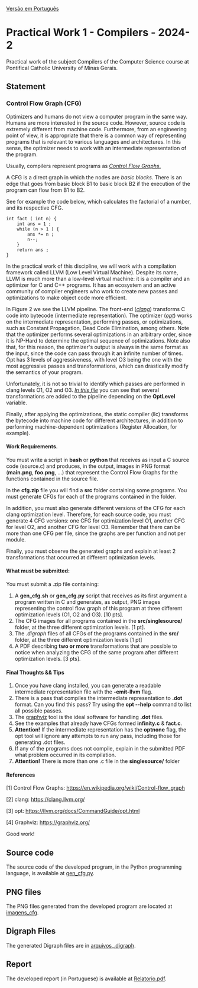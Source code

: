 [Versão em Português](README.md)

# Practical Work 1 - Compilers - 2024-2

Practical work of the subject Compilers of the Computer Science course at Pontifical Catholic University of Minas Gerais.

## Statement

### **Control Flow Graph (CFG)**

Optimizers and humans do not view a computer program in the same way. Humans are more interested in the source code. However, source code is extremely different
from machine code. Furthermore, from an engineering point of view, it is appropriate that there is a common way of representing programs that is relevant to various languages and architectures.
In this sense, the optimizer needs to work with an intermediate representation of the program.

Usually, compilers represent programs as [_Control Flow Graphs_.](https://en.wikipedia.org/wiki/Control-flow_graph)

A CFG is a direct graph in which the nodes are _basic blocks_. There is an edge that goes from basic block B1 to basic block B2 if the execution of the program can flow from B1 to B2.

See for example the code below, which calculates the factorial of a number, and its respective CFG.

```
int fact ( int n) {
    int ans = 1 ;
    while (n > 1 ) {
        ans *= n ;
        n--;
    }
    return ans ;
}
```

In the practical work of this discipline, we will work with a compilation framework called LLVM (Low Level Virtual Machine). Despite its name, LLVM is much more than a low-level virtual machine: it is a compiler and an optimizer for C and C++ programs. It has an ecosystem and an active community of compiler engineers who work to create new passes and optimizations to make object code more efficient.

In Figure 2 we see the LLVM pipeline. The front-end ([_clang_](https://clang.llvm.org/)) transforms C code into bytecode (intermediate representation). The optimizer ([_opt_](https://llvm.org/docs/CommandGuide/opt.html)) works on the intermediate representation, performing passes, or optimizations, such as Constant Propagation, Dead Code Elimination, among others. Note that the optimizer performs several optimizations in an arbitrary order, since it is NP-Hard to determine the optimal sequence of optimizations. Note also that, for this reason, the optimizer's output is always in the same format as the input, since the code can pass through it an infinite number of times. Opt has 3 levels of aggressiveness, with level O3 being the one with the most aggressive passes and transformations, which can drastically modify the semantics of your program.

Unfortunately, it is not so trivial to identify which passes are performed in clang levels O1, O2 and O3. [_In this file_](https://github.com/llvm-mirror/llvm/blob/master/lib/Transforms/IPO/PassManagerBuilder.cpp) you can see that several transformations are added to the pipeline depending on the **OptLevel** variable.

Finally, after applying the optimizations, the static compiler (llc) transforms the bytecode into machine code for different architectures, in addition to performing machine-dependent optimizations (Register Allocation, for example).

#### **Work Requirements.**

You must write a script in **bash** or **python** that receives as input a C source code (source.c) and produces, in the output, images in PNG format (**main.png**, **foo.png**, ...) that represent the Control Flow Graphs for the functions contained in the source file.

In the **cfg.zip** file you will find a **src** folder containing some programs. You must generate CFGs for each of the programs contained in the folder.

In addition, you must also generate different versions of the CFG for each clang optimization level. Therefore, for each source code, you must generate 4 CFG versions: one CFG for optimization level O1, another CFG for level O2, and another CFG for level O3. Remember that there can be more than one CFG per file, since the graphs are per function and not per module.

Finally, you must observe the generated graphs and explain at least 2 transformations that occurred at different optimization levels.

#### What must be submitted:

You must submit a .zip file containing:

1. A **gen_cfg.sh** or **gen_cfg.py** script that receives as its first argument a program written in C and generates, as output, PNG images representing the control flow graph of this program at three different optimization levels (O1, O2 and O3). [10 pts].
2. The CFG images for all programs contained in the **src/singlesource/** folder, at the three different optimization levels. [1 pt].
3. The _.digraph_ files of all CFGs of the programs contained in the **src/** folder, at the three different optimization levels [1 pt]
4. A PDF describing **two or more** transformations that are possible to notice when analyzing the CFG of the same program after different optimization levels. [3 pts].

#### **Final Thoughts && Tips**

1. Once you have clang installed, you can generate a readable intermediate representation file with the **-emit-llvm** flag.
2. There is a pass that compiles the intermediate representation to **.dot** format. Can you find this pass? Try using the **opt --help** command to list all possible passes.
3. The [graphviz](https://graphviz.org/) tool is the ideal software for handling **.dot** files.
4. See the examples that already have CFGs formed **infinity.c** & **fact.c**.
5. **Attention!** If the intermediate representation has the **optnone** flag, the opt tool will ignore any attempts to run any pass, including those for generating .dot files.
6. If any of the programs does not compile, explain in the submitted PDF what problem occurred in its compilation.
7. **Attention!** There is more than one .c file in the **singlesource/** folder

#### **References**

[1] Control Flow Graphs: https://en.wikipedia.org/wiki/Control-flow_graph

[2] clang: https://clang.llvm.org/

[3] opt: https://llvm.org/docs/CommandGuide/opt.html

[4] Graphviz: https://graphviz.org/

Good work!

## Source code

The source code of the developed program, in the Python programming language, is available at [gen_cfg.py](gen_cfg.py).

## PNG files

The PNG files generated from the developed program are located at [imagens_cfg](docs/imagens_cfg).

## Digraph Files

The generated Digraph files are in [arquivos_.digraph](docs/arquivos_.digraph).

## Report

The developed report (in Portuguese) is available at [Relatorio.pdf](docs/relatorio/Relatorio.pdf).